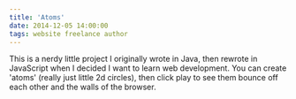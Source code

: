 ```yaml
---
title: 'Atoms'
date: 2014-12-05 14:00:00
tags: website freelance author
---
```

This is a nerdy little project I originally wrote in Java, then rewrote in JavaScript when I decided I want to learn web development. You can create 'atoms' (really just little 2d circles), then click play to see them bounce off each other and the walls of the browser.
